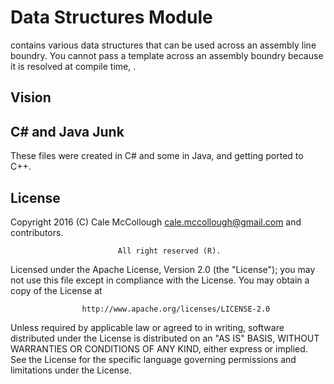 # Data Structures Module
contains various data structures that can be used across an assembly line boundry. You cannot pass a template across an assembly boundry because it is resolved at compile time, .

## Vision


## C# and Java Junk
These files were created in C# and some in Java, and getting ported to C++.

## License ##
Copyright 2016 (C) Cale McCollough <cale.mccollough@gmail.com> and contributors.

                            All right reserved (R).

Licensed under the Apache License, Version 2.0 (the "License"); you may not use this file except in 
compliance with the License. You may obtain a copy of the License at

                    http://www.apache.org/licenses/LICENSE-2.0

Unless required by applicable law or agreed to in writing, software distributed under the License 
is distributed on an "AS IS" BASIS, WITHOUT WARRANTIES OR CONDITIONS OF ANY KIND, either express or 
implied. See the License for the specific language governing permissions and limitations under the 
License.
